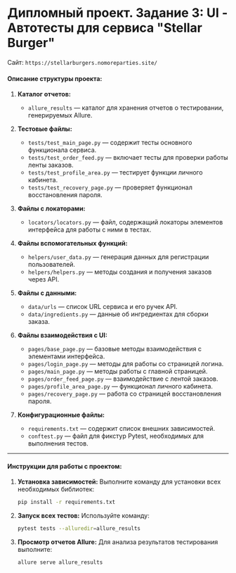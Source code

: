 # Дипломный проект. Задание 3: UI - Автотесты для сервиса **"Stellar Burger"**

Сайт: `https://stellarburgers.nomoreparties.site/`

#### **Описание структуры проекта:**

1. **Каталог отчетов:**
    - `allure_results` — каталог для хранения отчетов о тестировании, генерируемых Allure.

2. **Тестовые файлы:**
    - `tests/test_main_page.py` — содержит тесты основного функционала сервиса.
    - `tests/test_order_feed.py` — включает тесты для проверки работы ленты заказов.
    - `tests/test_profile_area.py` — тестирует функции личного кабинета.
    - `tests/test_recovery_page.py` — проверяет функционал восстановления пароля.

3. **Файлы с локаторами:**
    - `locators/locators.py` — файл, содержащий локаторы элементов интерфейса для работы с ними в тестах.

4. **Файлы вспомогательных функций:**
    - `helpers/user_data.py` — генерация данных для регистрации пользователей.
    - `helpers/helpers.py` — методы создания и получения заказов через API.

5. **Файлы с данными:**
    - `data/urls` — список URL сервиса и его ручек API.
    - `data/ingredients.py` — данные об ингредиентах для сборки заказа.

6. **Файлы взаимодействия с UI:**
    - `pages/base_page.py` — базовые методы взаимодействия с элементами интерфейса.
    - `pages/login_page.py` — методы для работы со страницей логина.
    - `pages/main_page.py` — методы работы с главной страницей.
    - `pages/order_feed_page.py` — взаимодействие с лентой заказов.
    - `pages/profile_area_page.py` — функционал личного кабинета.
    - `pages/recovery_page.py` — работа со страницей восстановления пароля.

7. **Конфигурационные файлы:**
    - `requirements.txt` — содержит список внешних зависимостей.
    - `conftest.py` — файл для фикстур Pytest, необходимых для выполнения тестов.

---

#### **Инструкции для работы с проектом:**

1. **Установка зависимостей:**
   Выполните команду для установки всех необходимых библиотек:
   ```bash
   pip install -r requirements.txt
   ```

2. **Запуск всех тестов:**
   Используйте команду:
   ```bash
   pytest tests --alluredir=allure_results
   ```

3. **Просмотр отчетов Allure:**
   Для анализа результатов тестирования выполните:
   ```bash
   allure serve allure_results
   ```

